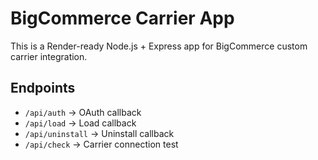 # BigCommerce Carrier App

This is a Render-ready Node.js + Express app for BigCommerce custom carrier integration.

## Endpoints

- `/api/auth` → OAuth callback
- `/api/load` → Load callback
- `/api/uninstall` → Uninstall callback
- `/api/check` → Carrier connection test


